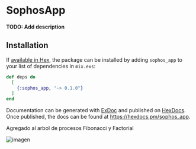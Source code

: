 # SophosApp

**TODO: Add description**

## Installation

If [available in Hex](https://hex.pm/docs/publish), the package can be installed
by adding `sophos_app` to your list of dependencies in `mix.exs`:

```elixir
def deps do
  [
    {:sophos_app, "~> 0.1.0"}
  ]
end
```

Documentation can be generated with [ExDoc](https://github.com/elixir-lang/ex_doc)
and published on [HexDocs](https://hexdocs.pm). Once published, the docs can
be found at <https://hexdocs.pm/sophos_app>.


Agregado al arbol de procesos Fibonacci y Factorial

![imagen](https://user-images.githubusercontent.com/71157440/191640652-6edac2ab-1d80-45c5-ab83-7172cf6d5130.png)

